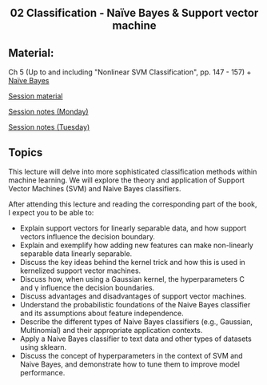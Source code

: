 <h2 align="center">02 Classification - Naïve Bayes & Support vector machine</h2>

## Material:
Ch 5 (Up to and including "Nonlinear SVM Classification", pp. 147 - 157) + [Naïve Bayes](https://www.ibm.com/topics/naive-bayes)

[Session material](https://viaucdk-my.sharepoint.com/:f:/g/personal/rib_viauc_dk/Eh1UjeNInrFNr58q-MtfviEBCtIQTzYGV6ez-AMGf_l8GQ?e=CEW9TZ)

[Session notes (Monday)](https://drive.google.com/file/d/1b8-u6oY8FHurOY4OYRYF6BbIRmhz9XNl/view?usp=sharing)

[Session notes (Tuesday)](https://drive.google.com/file/d/1J-_dAEpwynMV2PzUnUJGHhvDFE4eBim9/view?usp=sharing)



## Topics
This lecture will delve into more sophisticated classification methods within machine learning. We will explore the theory and application of Support Vector Machines (SVM) and Naive Bayes classifiers.

After attending this lecture and reading the corresponding part of the book, I expect you to be able to:

- Explain support vectors for linearly separable data, and how support vectors influence the decision boundary.
- Explain and exemplify how adding new features can make non-linearly separable data linearly separable.
- Discuss the key ideas behind the kernel trick and how this is used in kernelized support vector machines.
- Discuss how, when using a Gaussian kernel, the hyperparameters C and γ influence the decision boundaries.
- Discuss advantages and disadvantages of support vector machines.
- Understand the probabilistic foundations of the Naive Bayes classifier and its assumptions about feature independence.
- Describe the different types of Naive Bayes classifiers (e.g., Gaussian, Multinomial) and their appropriate application contexts.
- Apply a Naive Bayes classifier to text data and other types of datasets using sklearn.
- Discuss the concept of hyperparameters in the context of SVM and Naive Bayes, and demonstrate how to tune them to improve model performance.
